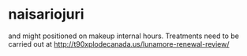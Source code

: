 # naisariojuri
and might positioned on makeup internal hours. Treatments need to be carried out at http://t90xplodecanada.us/lunamore-renewal-review/
